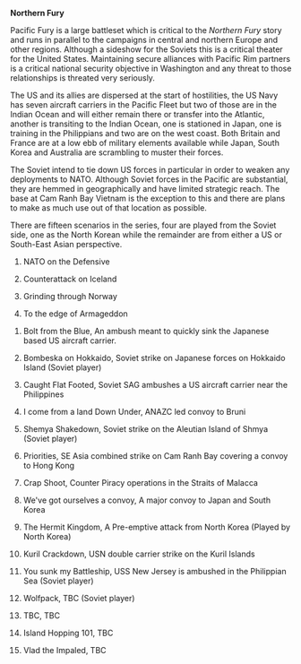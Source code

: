 **Northern Fury**

Pacific Fury is a large battleset which is critical to the *Northern
Fury* story and runs in parallel to the campaigns in central and
northern Europe and other regions. Although a sideshow for the Soviets
this is a critical theater for the United States. Maintaining secure
alliances with Pacific Rim partners is a critical national security
objective in Washington and any threat to those relationships is
threated very seriously.

The US and its allies are dispersed at the start of hostilities, the US
Navy has seven aircraft carriers in the Pacific Fleet but two of those
are in the Indian Ocean and will either remain there or transfer into
the Atlantic, another is transiting to the Indian Ocean, one is
stationed in Japan, one is training in the Philippians and two are on
the west coast. Both Britain and France are at a low ebb of military
elements available while Japan, South Korea and Australia are scrambling
to muster their forces.

The Soviet intend to tie down US forces in particular in order to weaken
any deployments to NATO. Although Soviet forces in the Pacific are
substantial, they are hemmed in geographically and have limited
strategic reach. The base at Cam Ranh Bay Vietnam is the exception to
this and there are plans to make as much use out of that location as
possible.

There are fifteen scenarios in the series, four are played from the
Soviet side, one as the North Korean while the remainder are from either
a US or South-East Asian perspective.

1.  NATO on the Defensive

2.  Counterattack on Iceland

3.  Grinding through Norway

4.  To the edge of Armageddon

<!-- -->

1.  Bolt from the Blue, An ambush meant to quickly sink the Japanese
    based US aircraft carrier.

2.  Bombeska on Hokkaido, Soviet strike on Japanese forces on Hokkaido
    Island (Soviet player)

3.  Caught Flat Footed, Soviet SAG ambushes a US aircraft carrier near
    the Philippines

4.  I come from a land Down Under, ANAZC led convoy to Bruni

5.  Shemya Shakedown, Soviet strike on the Aleutian Island of Shmya
    (Soviet player)

6.  Priorities, SE Asia combined strike on Cam Ranh Bay covering a
    convoy to Hong Kong

7.  Crap Shoot, Counter Piracy operations in the Straits of Malacca

8.  We've got ourselves a convoy, A major convoy to Japan and South
    Korea

9.  The Hermit Kingdom, A Pre-emptive attack from North Korea (Played by
    North Korea)

10. Kuril Crackdown, USN double carrier strike on the Kuril Islands

11. You sunk my Battleship, USS New Jersey is ambushed in the Philippian
    Sea (Soviet player)

12. Wolfpack, TBC (Soviet player)

13. TBC, TBC

14. Island Hopping 101, TBC

15. Vlad the Impaled, TBC
